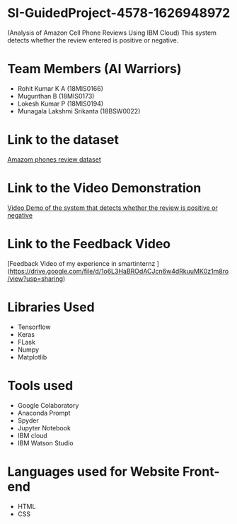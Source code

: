 # SI-GuidedProject-4578-1626948972
(Analysis of Amazon Cell Phone Reviews Using IBM Cloud)
This system detects whether the review entered is positive or negative.

#  Team Members (AI Warriors)
* Rohit Kumar K A (18MIS0166)
* Mugunthan B (18MIS0173)
* Lokesh Kumar P (18MIS0194)
* Munagala Lakshmi Srikanta (18BSW0022)



# Link to the dataset
[Amazom phones review dataset](https://drive.google.com/drive/folders/1QKkSs6AmZDV-cw0BTR1IlYDIyqm_r9c8?usp=sharing)

# Link to the Video Demonstration
[Video Demo of the system that detects whether the review is positive or negative](https://drive.google.com/file/d/1YI-DJlSZzhYO1KMug0cNtKYINFa5UBwc/view?usp=sharing)

# Link to the Feedback Video 
[Feedback Video of my experience in smartinternz ] (https://drive.google.com/file/d/1o6L3HaBROdACJcn6w4dRkuuMK0z1m8ro/view?usp=sharing)

# Libraries Used
* Tensorflow
* Keras
* FLask
* Numpy
* Matplotlib

# Tools used
* Google Colaboratory
* Anaconda Prompt
* Spyder
* Jupyter Notebook
* IBM cloud
* IBM Watson Studio

# Languages used for Website Front-end
* HTML
* CSS
